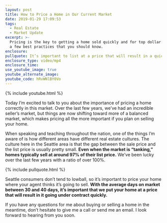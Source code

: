 ```yaml
---
layout: post
title: How to Price a Home in Our Current Market
date: 2019-01-29 17:09:53
tags:
  - Real Estate
  - Market Update
excerpt: >-
  Pricing is the key to getting a home sold quickly and for top dollar. Here are
  a few best practices that you should know.
enclosure:
pullquote: It’s important to list at a price that will result in a quick sale.
enclosure_type: video/mp4
enclosure_time:
use_youtube_image: true
youtube_alternate_image:
youtube_code: hRvWNlBY0Vo
---
```


{% include youtube.html %}

Today I’m excited to talk to you about the importance of pricing a home correctly in this market. Over the last few years, we’ve had an incredible seller’s market, but things are now shifting toward more of a balanced market, which makes pricing all the more important if you plan on selling your home.

When speaking and teaching throughout the nation, one of the things I’m aware of is how different areas have different real estate cultures. The culture here in the Seattle area is that the gap between the sale price and the list price is usually pretty small. **Even when the market is “tanking,” homes typically sell at around 97% of their list price.** We’ve been lucky over the last few years with a ratio of over 100%.

{% include pullquote.html %}

Seattle consumers don’t tend to lowball, so it’s important to price your home where your agent thinks it’s going to sell. **With the average days on market between 30 and 40 days, it’s important that we put your home at a price that will result in it going under contract quickly.**

If you have any questions for me about buying or selling a home in the meantime, don’t hesitate to give me a call or send me an email. I look forward to hearing from you soon.
